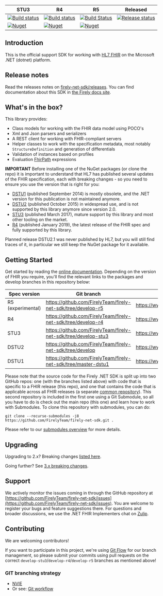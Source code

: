 |STU3|R4|R5|Released|
|---|---|---|---|
|[![Build status](https://dev.azure.com/firely/firely-net-sdk/_apis/build/status/Continuous%20Build?branchName=develop-stu3)](https://dev.azure.com/firely/firely-net-sdk/_build?view=buildsHistory&definitionId=14)|[![Build status](https://dev.azure.com/firely/firely-net-sdk/_apis/build/status/Continuous%20Build?branchName=develop-r4)](https://dev.azure.com/firely/firely-net-sdk/_build?view=buildsHistory&definitionId=14)|[![Build Status](https://dev.azure.com/firely/firely-net-sdk/_apis/build/status/FirelyTeam.firely-net-sdk?branchName=develop-r5)](https://dev.azure.com/firely/firely-net-sdk/_build/latest?definitionId=84&branchName=develop-r5)|[![Release status](https://vsrm.dev.azure.com/firely/_apis/public/Release/badge/d27985be-1c61-41fd-82e7-23e7a2f06dc3/1/2)](https://dev.azure.com/firely/firely-net-sdk/_releaseDefinition?definitionId=1&_a=definition-pipeline)|
| [![Nuget](https://img.shields.io/nuget/dt/Hl7.Fhir.STU3)](https://www.nuget.org/packages/Hl7.Fhir.STU3) |[![Nuget](https://img.shields.io/nuget/dt/Hl7.Fhir.R4)](https://www.nuget.org/packages/Hl7.Fhir.R4) | [![Nuget](https://img.shields.io/nuget/dt/Hl7.Fhir.R5)](https://www.nuget.org/packages/Hl7.Fhir.R5) |

## Introduction ##
This is the official support SDK for working with [HL7 FHIR][fhir-spec] on the Microsoft .NET (dotnet) platform.

## Release notes ##
Read the releases notes on [firely-net-sdk/releases](https://github.com/FirelyTeam/firely-net-sdk/releases). You can find documentation about this SDK in [the Firely docs site][netsdk-docu].

## What's in the box?
This library provides:
* Class models for working with the FHIR data model using POCO's
* Xml and Json parsers and serializers
* A REST client for working with FHIR-compliant servers
* Helper classes to work with the specification metadata, most notably `StructureDefinition` and generation of differentials
* Validation of instances based on profiles
* Evaluation [FhirPath][fhirpath-spec] expressions

**IMPORTANT**
Before installing one of the NuGet packages (or clone the repo) it is important to understand that HL7 has published several updates of the FHIR specification, each with breaking changes - so you need to ensure you use the version that is right for you:

* [DSTU1][dstu1-spec] (published September 2014) is mostly obsolete, and the .NET version for this publication is not maintained anymore.
* [DSTU2][dstu2-spec] (published October 2015) in widespread use, and is not supported by this library anymore since version 2.0.
* [STU3][stu3-spec] (published March 2017), mature support by this library and most other tooling on the market.
* [R4][r4-spec] (published January 2019), the latest release of the FHIR spec and fully supported by this library.

Planned release DSTU2.1 was never published by HL7, but you will still find traces of it, in particular we still keep the NuGet package for it available.

## Getting Started ##
Get started by reading the [online documentation][netsdk-docu]. Depending on the version of FHIR you require, you'll find the relevant links to the packages
and develop branches in this repository below:

|Spec version|Git branch|Core NuGet|
|---|---|---|
|R5 (experimental)| https://github.com/FirelyTeam/firely-net-sdk/tree/develop-r5 | https://www.nuget.org/packages/Hl7.Fhir.R5 |
|R4| https://github.com/FirelyTeam/firely-net-sdk/tree/develop-r4 | https://www.nuget.org/packages/Hl7.Fhir.R4 | 
|STU3| https://github.com/FirelyTeam/firely-net-sdk/tree/develop-stu3 | https://www.nuget.org/packages/Hl7.Fhir.STU3 | 
|DSTU2| https://github.com/FirelyTeam/firely-net-sdk/tree/develop | https://www.nuget.org/packages/Hl7.Fhir.DSTU2 | 
|DSTU1| https://github.com/FirelyTeam/firely-net-sdk/tree/master-dstu1 | https://www.nuget.org/packages/Hl7.Fhir.DSTU | 

Please note that the source code for the Firely .NET SDK is split up into two GitHub repos: one (with the branches listed above) with code that is specific to a FHIR release (this repo), and one that contains the code that is applicable across all FHIR releases (a separate [common repository][common-repo]).  This second repository is included in the first one using a Git Submodule, so all you have to do is check out the main repo (this one) and learn how to work with Submodules. To clone this repository with submodules, you can do:

    git clone --recurse-submodules -j8 https://github.com/FirelyTeam/firely-net-sdk.git .
    
Please refer to our [submodules overview](https://github.com/FirelyTeam/firely-net-sdk/wiki/Clone-this-repository-with-submodule-common) for more details.

## Upgrading
Upgrading to 2.x? Breaking changes [listed here](https://github.com/FirelyTeam/firely-net-sdk/wiki/Breaking-changes-in-2.0).

Going further? See [3.x breaking changes](https://github.com/FirelyTeam/firely-net-sdk/wiki/Breaking-changes-in-3.0).

## Support 
We actively monitor the issues coming in through the GitHub repository at [https://github.com/FirelyTeam/firely-net-sdk/issues](https://github.com/FirelyTeam/firely-net-sdk/issues). You are welcome to register your bugs and feature suggestions there. For questions and broader discussions, we use the .NET FHIR Implementers chat on [Zulip][netsdk-zulip].

## Contributing ##
We are welcoming contributors!

If you want to participate in this project, we're using [Git Flow][nvie] for our branch management, so please submit your commits using pull requests on the correct `develop-stu3`/`develop-r4`/`develop-r5` branches as mentioned above! 

[common-repo]: https://github.com/FirelyTeam/firely-net-common
[netsdk-docu]: https://docs.fire.ly/projects/Firely-NET-SDK/
[netsdk-zulip]: https://chat.fhir.org/#narrow/stream/dotnet
[nvie]: http://nvie.com/posts/a-successful-git-branching-model/
[fhir-spec]: http://www.hl7.org/fhir
[dstu1-spec]: http://hl7.org/fhir/DSTU1/index.html
[dstu2-spec]: http://hl7.org/fhir/DSTU2/index.html
[stu3-spec]: http://www.hl7.org/fhir/stu3
[r4-spec]: http://hl7.org/fhir/index.html
[fhirpath-spec]: http://hl7.org/fhirpath/

### GIT branching strategy 
- [NVIE](http://nvie.com/posts/a-successful-git-branching-model/)
- Or see: [Git workflow](https://www.atlassian.com/git/workflows#!workflow-gitflow)
